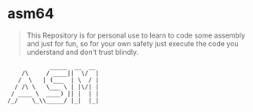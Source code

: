# asm64
> This Repository is for personal use to learn to code some assembly and just for fun, so for your own safety just execute the code you understand and don't trust blindly.
```
            _____  __  __ 
    /\     / ____||  \/  |
   /  \   | (___  | \  / |
  / /\ \   \___ \ | |\/| |
 / ____ \  ____) || |  | |
/_/    \_\\_____/ |_|  |_|
```
